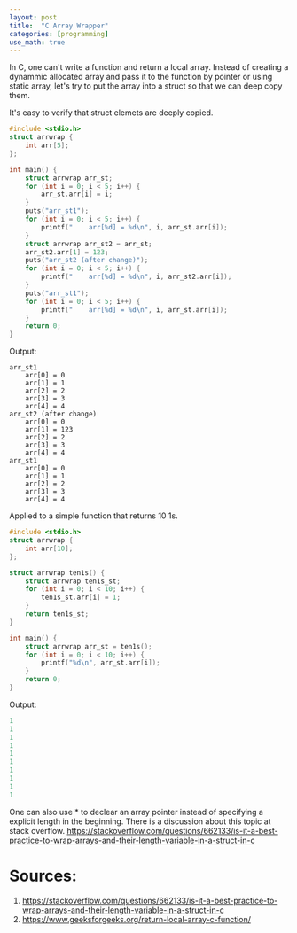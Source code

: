 ```yaml
---
layout: post
title:  "C Array Wrapper"
categories: [programming]
use_math: true
---
```


In C, one can't write a function and return a local array.
Instead of creating a dynammic allocated array and pass it to the function by pointer or using static array,
let's try to put the array into a struct so that we can deep copy them.

It's easy to verify that struct elemets are deeply copied.

```c
#include <stdio.h>
struct arrwrap {
    int arr[5];
};

int main() {
    struct arrwrap arr_st;
    for (int i = 0; i < 5; i++) {
        arr_st.arr[i] = i;
    }
    puts("arr_st1");
    for (int i = 0; i < 5; i++) {
        printf("    arr[%d] = %d\n", i, arr_st.arr[i]);
    }
    struct arrwrap arr_st2 = arr_st;
    arr_st2.arr[1] = 123;
    puts("arr_st2 (after change)");
    for (int i = 0; i < 5; i++) {
        printf("    arr[%d] = %d\n", i, arr_st2.arr[i]);
    }
    puts("arr_st1");
    for (int i = 0; i < 5; i++) {
        printf("    arr[%d] = %d\n", i, arr_st.arr[i]);
    }
    return 0;
}

```

Output:
```
arr_st1
    arr[0] = 0
    arr[1] = 1
    arr[2] = 2
    arr[3] = 3
    arr[4] = 4
arr_st2 (after change)
    arr[0] = 0
    arr[1] = 123
    arr[2] = 2
    arr[3] = 3
    arr[4] = 4
arr_st1
    arr[0] = 0
    arr[1] = 1
    arr[2] = 2
    arr[3] = 3
    arr[4] = 4
```

Applied to a simple function that returns 10 1s.
```c
#include <stdio.h>
struct arrwrap {
	int arr[10];
};

struct arrwrap ten1s() {
    struct arrwrap ten1s_st;
    for (int i = 0; i < 10; i++) {
        ten1s_st.arr[i] = 1;
    }
    return ten1s_st;
}

int main() {
	struct arrwrap arr_st = ten1s();
    for (int i = 0; i < 10; i++) {
        printf("%d\n", arr_st.arr[i]);
    }
    return 0;
}
```
Output:
```c
1
1
1
1
1
1
1
1
1
1
```

One can also use * to declear an array pointer instead of specifying a explicit length in the beginning.
There is a discussion about this topic at stack overflow.
<https://stackoverflow.com/questions/662133/is-it-a-best-practice-to-wrap-arrays-and-their-length-variable-in-a-struct-in-c>

# Sources:
1. <https://stackoverflow.com/questions/662133/is-it-a-best-practice-to-wrap-arrays-and-their-length-variable-in-a-struct-in-c>
2. <https://www.geeksforgeeks.org/return-local-array-c-function/>
